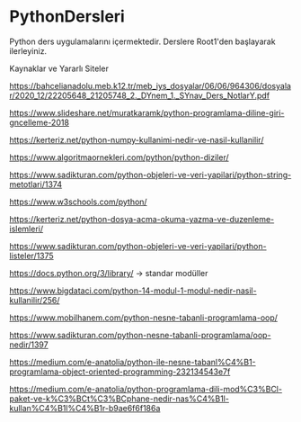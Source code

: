 # PythonDersleri
Python ders uygulamalarını içermektedir. Derslere Root1'den başlayarak ilerleyiniz.

Kaynaklar ve Yararlı Siteler

https://bahcelianadolu.meb.k12.tr/meb_iys_dosyalar/06/06/964306/dosyalar/2020_12/22205648_21205748_2._DYnem_1._SYnav_Ders_NotlarY.pdf

https://www.slideshare.net/muratkaramk/python-programlama-diline-giri-gncelleme-2018

https://kerteriz.net/python-numpy-kullanimi-nedir-ve-nasil-kullanilir/

https://www.algoritmaornekleri.com/python/python-diziler/

https://www.sadikturan.com/python-objeleri-ve-veri-yapilari/python-string-metotlari/1374

https://www.w3schools.com/python/

https://kerteriz.net/python-dosya-acma-okuma-yazma-ve-duzenleme-islemleri/

https://www.sadikturan.com/python-objeleri-ve-veri-yapilari/python-listeler/1375

https://docs.python.org/3/library/ → standar modüller

https://www.bigdataci.com/python-14-modul-1-modul-nedir-nasil-kullanilir/256/

https://www.mobilhanem.com/python-nesne-tabanli-programlama-oop/

https://www.sadikturan.com/python-nesne-tabanli-programlama/oop-nedir/1397

https://medium.com/e-anatolia/python-ile-nesne-tabanl%C4%B1-programlama-object-oriented-programming-232134543e7f

https://medium.com/e-anatolia/python-programlama-dili-mod%C3%BCl-paket-ve-k%C3%BCt%C3%BCphane-nedir-nas%C4%B1l-kullan%C4%B1l%C4%B1r-b9ae6f6f186a
